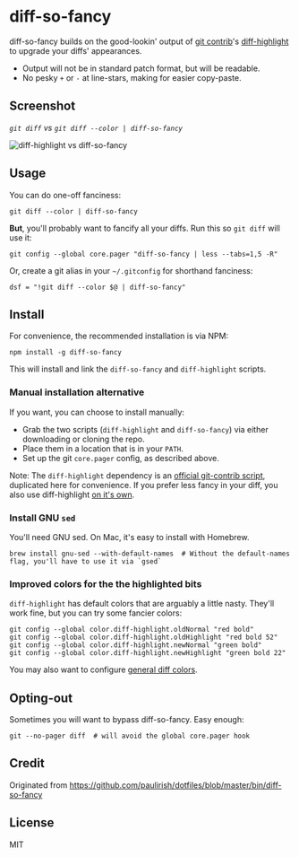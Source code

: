# diff-so-fancy

diff-so-fancy builds on the good-lookin' output of [git contrib](https://github.com/git/git/tree/master/contrib)'s [diff-highlight](https://github.com/git/git/tree/master/contrib/diff-highlight) to upgrade
your diffs' appearances.

* Output will not be in standard patch format, but will be readable.
* No pesky `+` or `-` at line-stars, making for easier copy-paste.

## Screenshot

*`git diff` vs `git diff --color | diff-so-fancy`*

![diff-highlight vs diff-so-fancy](https://cloud.githubusercontent.com/assets/39191/10000682/8e849130-6052-11e5-9bd9-bd4505cd24d6.png)

## Usage

You can do one-off fanciness:
```shell
git diff --color | diff-so-fancy
```

**But**, you'll probably want to fancify all your diffs. Run this so `git diff` will use it:
```shell
git config --global core.pager "diff-so-fancy | less --tabs=1,5 -R"
```

Or, create a git alias  in your `~/.gitconfig` for shorthand fanciness:
```shell
dsf = "!git diff --color $@ | diff-so-fancy"
```

## Install

For convenience, the recommended installation is via NPM:
```shell
npm install -g diff-so-fancy
```
This will install and link the `diff-so-fancy` and `diff-highlight` scripts.

### Manual installation alternative
If you want, you can choose to install manually:

* Grab the two scripts (`diff-highlight` and `diff-so-fancy`) via either downloading or cloning the repo.
* Place them in a location that is in your `PATH`.
* Set up the git `core.pager` config, as described above.

Note: The `diff-highlight` dependency is an [official git-contrib script](https://github.com/git/git/tree/master/contrib/diff-highlight), duplicated here for convenience. If you prefer less fancy in your diff, you also use diff-highlight [on it's own](https://news.ycombinator.com/item?id=11068436).

### Install GNU `sed`
You'll need GNU sed. On Mac, it's easy to install with Homebrew.
```shell
brew install gnu-sed --with-default-names  # Without the default-names flag, you'll have to use it via `gsed`
```

### Improved colors for the the highlighted bits

`diff-highlight` has default colors that are arguably a little nasty. They'll work fine, but you can try some fancier colors:
```shell
git config --global color.diff-highlight.oldNormal "red bold"
git config --global color.diff-highlight.oldHighlight "red bold 52"
git config --global color.diff-highlight.newNormal "green bold"
git config --global color.diff-highlight.newHighlight "green bold 22"
```
You may also want to configure [general diff colors](https://github.com/paulirish/dotfiles/blob/63cb8193b0e66cf80ab6332477f1f52c7fbb9311/.gitconfig#L23-L36).

## Opting-out

Sometimes you will want to bypass diff-so-fancy. Easy enough:

```shell
git --no-pager diff  # will avoid the global core.pager hook
```


## Credit

Originated from https://github.com/paulirish/dotfiles/blob/master/bin/diff-so-fancy


## License

MIT
